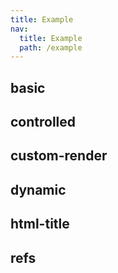 ```yaml
---
title: Example
nav:
  title: Example
  path: /example
---
```


## basic

<code src="./demo/basic.tsx"></code>

## controlled

<code src="./demo/controlled.tsx"></code>

## custom-render

<code src="./demo/custom-render.tsx"></code>

## dynamic

<code src="./demo/dynamic.tsx"></code>

## html-title

<code src="./demo/html-title.tsx"></code>

## refs

<code src="./demo/refs.tsx"></code>
